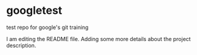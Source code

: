 # googletest
test repo for google's git training

I am editing the README file. Adding some more details about the project description.
